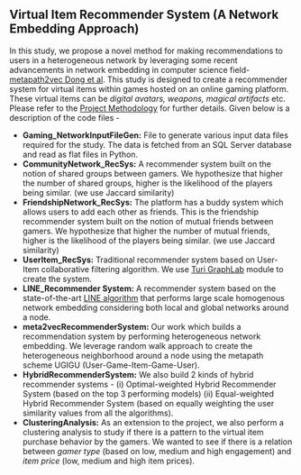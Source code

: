 ## Virtual Item Recommender System (A Network Embedding Approach)

In this study, we propose a novel method for making recommendations to users in a heterogeneous network by leveraging some recent advancements in network embedding in computer science field- [metapath2vec Dong et al](https://ericdongyx.github.io/metapath2vec/m2v.html). This study is designed to create a recommender system for virtual items within games hosted on an online gaming platform. These virtual items can be *digital avatars, weapons, magical artifacts* etc. Please refer to the [Project Methodology](docs/DOCUMENTATION.md) for further details. Given below is a description of the code files - 
- **Gaming_NetworkInputFileGen:** File to generate various input data files required for the study. The data is fetched from an SQL Server database and read as flat files in Python.
- **CommunityNetwork_RecSys:** A recommender system built on the notion of shared groups between gamers. We hypothesize that higher the number of shared groups, higher is the likelihood of the players being similar. (we use Jaccard similarity)
- **FriendshipNetwork_RecSys:** The platform has a buddy system which allows users to add each other as friends. This is the friendship recommender system built on the notion of mutual friends between gamers. We hypothesize that higher the number of mutual friends, higher is the likelihood of the players being similar. (we use Jaccard similarity)
- **UserItem_RecSys:** Traditional recommender system based on User-Item collaborative filtering algorithm. We use [Turi GraphLab](https://turi.com/download/install-graphlab-create.html) module to create the system.
- **LINE_Recommender System:** A recommender system based on the state-of-the-art [LINE algorithm](https://github.com/tangjianpku/LINE) that performs large scale homogenous network embedding considering both local and global networks around a node.
- **meta2vecRecommenderSystem:** Our work which builds a recommendation system by performing heterogeneous network embedding. We leverage random walk approach to create the heterogeneous neighborhood around a node using the metapath scheme UGIGU (User-Game-Item-Game-User).
- **HybridRecommenderSystem:** We also build 2 kinds of hybrid recommender systems - (i) Optimal-weighted Hybrid Recommender System (based on the top 3 performing models) (ii) Equal-weighted Hybrid Recommender System (based on equally weighting the user similarity values from all the algorithms).
- **ClusteringAnalysis:** As an extension to the project, we also perform a clustering analysis to study if there is a pattern to the virtual item purchase behavior by the gamers. We wanted to see if there is a relation between *gamer type* (based on low, medium and high engagement) and *item price* (low, medium and high item prices).
